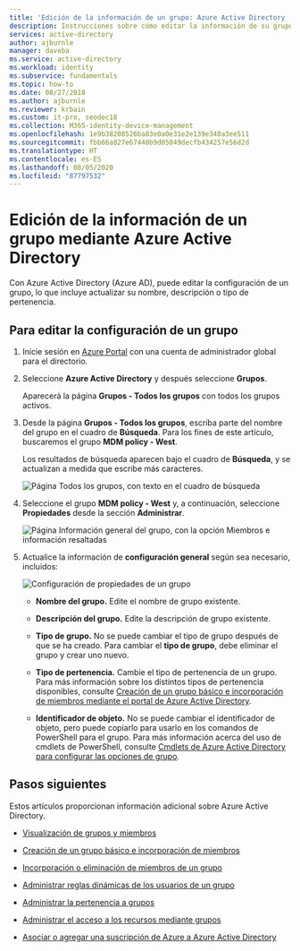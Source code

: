 ```yaml
---
title: 'Edición de la información de un grupo: Azure Active Directory | Microsoft Docs'
description: Instrucciones sobre cómo editar la información de su grupo mediante Azure Active Directory.
services: active-directory
author: ajburnle
manager: daveba
ms.service: active-directory
ms.workload: identity
ms.subservice: fundamentals
ms.topic: how-to
ms.date: 08/27/2018
ms.author: ajburnle
ms.reviewer: krbain
ms.custom: it-pro, seodec18
ms.collection: M365-identity-device-management
ms.openlocfilehash: 1e9b38208526ba83e0a0e31e2e139e340a3ee511
ms.sourcegitcommit: fbb66a827e67440b9d05049decfb434257e56d2d
ms.translationtype: HT
ms.contentlocale: es-ES
ms.lasthandoff: 08/05/2020
ms.locfileid: "87797532"
---
```

# <a name="edit-your-group-information-using-azure-active-directory"></a>Edición de la información de un grupo mediante Azure Active Directory

Con Azure Active Directory (Azure AD), puede editar la configuración de un grupo, lo que incluye actualizar su nombre, descripción o tipo de pertenencia.

## <a name="to-edit-your-group-settings"></a>Para editar la configuración de un grupo
1. Inicie sesión en [Azure Portal](https://portal.azure.com) con una cuenta de administrador global para el directorio.

2. Seleccione **Azure Active Directory** y después seleccione **Grupos**.

    Aparecerá la página **Grupos - Todos los grupos** con todos los grupos activos.

3. Desde la página **Grupos - Todos los grupos**, escriba parte del nombre del grupo en el cuadro de **Búsqueda**. Para los fines de este artículo, buscaremos el grupo **MDM policy - West**.

    Los resultados de búsqueda aparecen bajo el cuadro de **Búsqueda**, y se actualizan a medida que escribe más caracteres.

    ![Página Todos los grupos, con texto en el cuadro de búsqueda](media/active-directory-groups-settings-azure-portal/search-for-specific-group.png)

4. Seleccione el grupo **MDM policy - West** y, a continuación, seleccione **Propiedades** desde la sección **Administrar**.

    ![Página Información general del grupo, con la opción Miembros e información resaltadas](media/active-directory-groups-settings-azure-portal/group-overview-blade.png)

5. Actualice la información de **configuración general** según sea necesario, incluidos:

    ![Configuración de propiedades de un grupo](media/active-directory-groups-settings-azure-portal/group-properties-settings.png)

    - **Nombre del grupo.** Edite el nombre de grupo existente.
    
    - **Descripción del grupo.** Edite la descripción de grupo existente.

    - **Tipo de grupo.** No se puede cambiar el tipo de grupo después de que se ha creado. Para cambiar el **tipo de grupo**, debe eliminar el grupo y crear uno nuevo.
    
    - **Tipo de pertenencia.** Cambie el tipo de pertenencia de un grupo. Para más información sobre los distintos tipos de pertenencia disponibles, consulte [Creación de un grupo básico e incorporación de miembros mediante el portal de Azure Active Directory](active-directory-groups-create-azure-portal.md).
    
    - **Identificador de objeto.** No se puede cambiar el identificador de objeto, pero puede copiarlo para usarlo en los comandos de PowerShell para el grupo. Para más información acerca del uso de cmdlets de PowerShell, consulte [Cmdlets de Azure Active Directory para configurar las opciones de grupo](../users-groups-roles/groups-settings-v2-cmdlets.md).

## <a name="next-steps"></a>Pasos siguientes
Estos artículos proporcionan información adicional sobre Azure Active Directory.

- [Visualización de grupos y miembros](active-directory-groups-view-azure-portal.md)

- [Creación de un grupo básico e incorporación de miembros](active-directory-groups-create-azure-portal.md)

- [Incorporación o eliminación de miembros de un grupo](active-directory-groups-members-azure-portal.md)

- [Administrar reglas dinámicas de los usuarios de un grupo](../users-groups-roles/groups-create-rule.md)

- [Administrar la pertenencia a grupos](active-directory-groups-membership-azure-portal.md)

- [Administrar el acceso a los recursos mediante grupos](active-directory-manage-groups.md)

- [Asociar o agregar una suscripción de Azure a Azure Active Directory](active-directory-how-subscriptions-associated-directory.md)
